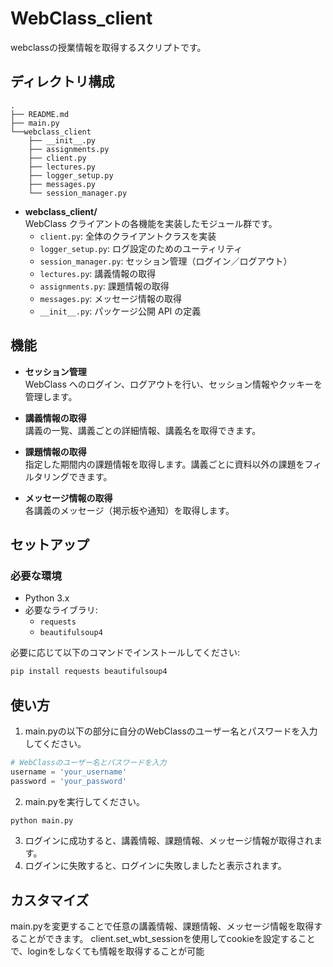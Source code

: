 # WebClass_client
webclassの授業情報を取得するスクリプトです。

## ディレクトリ構成
```
.
├── README.md
├── main.py
└──webclass_client
    ├── __init__.py
    ├── assignments.py
    ├── client.py
    ├── lectures.py
    ├── logger_setup.py
    ├── messages.py
    └── session_manager.py
```

- **webclass_client/**  
  WebClass クライアントの各機能を実装したモジュール群です。
  - `client.py`: 全体のクライアントクラスを実装
  - `logger_setup.py`: ログ設定のためのユーティリティ
  - `session_manager.py`: セッション管理（ログイン／ログアウト）
  - `lectures.py`: 講義情報の取得
  - `assignments.py`: 課題情報の取得
  - `messages.py`: メッセージ情報の取得
  - `__init__.py`: パッケージ公開 API の定義

## 機能

- **セッション管理**  
  WebClass へのログイン、ログアウトを行い、セッション情報やクッキーを管理します。

- **講義情報の取得**  
  講義の一覧、講義ごとの詳細情報、講義名を取得できます。

- **課題情報の取得**  
  指定した期間内の課題情報を取得します。講義ごとに資料以外の課題をフィルタリングできます。

- **メッセージ情報の取得**  
  各講義のメッセージ（掲示板や通知）を取得します。

## セットアップ

### 必要な環境

- Python 3.x
- 必要なライブラリ:
  - `requests`
  - `beautifulsoup4`

必要に応じて以下のコマンドでインストールしてください:

```bash
pip install requests beautifulsoup4
```

## 使い方
1. main.pyの以下の部分に自分のWebClassのユーザー名とパスワードを入力してください。
```python
# WebClassのユーザー名とパスワードを入力
username = 'your_username'
password = 'your_password'
```
2. main.pyを実行してください。
```bash
python main.py
```
3. ログインに成功すると、講義情報、課題情報、メッセージ情報が取得されます。
4. ログインに失敗すると、ログインに失敗しましたと表示されます。

##  カスタマイズ
main.pyを変更することで任意の講義情報、課題情報、メッセージ情報を取得することができます。
client.set_wbt_sessionを使用してcookieを設定することで、loginをしなくても情報を取得することが可能

